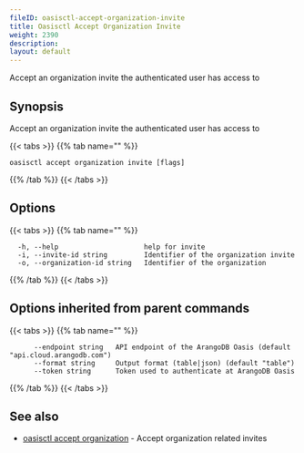 ```yaml
---
fileID: oasisctl-accept-organization-invite
title: Oasisctl Accept Organization Invite
weight: 2390
description: 
layout: default
---
```

Accept an organization invite the authenticated user has access to

## Synopsis

Accept an organization invite the authenticated user has access to

{{< tabs >}}
{{% tab name="" %}}
```
oasisctl accept organization invite [flags]
```
{{% /tab %}}
{{< /tabs >}}

## Options

{{< tabs >}}
{{% tab name="" %}}
```
  -h, --help                     help for invite
  -i, --invite-id string         Identifier of the organization invite
  -o, --organization-id string   Identifier of the organization
```
{{% /tab %}}
{{< /tabs >}}

## Options inherited from parent commands

{{< tabs >}}
{{% tab name="" %}}
```
      --endpoint string   API endpoint of the ArangoDB Oasis (default "api.cloud.arangodb.com")
      --format string     Output format (table|json) (default "table")
      --token string      Token used to authenticate at ArangoDB Oasis
```
{{% /tab %}}
{{< /tabs >}}

## See also

* [oasisctl accept organization](oasisctl-accept-organization)	 - Accept organization related invites

